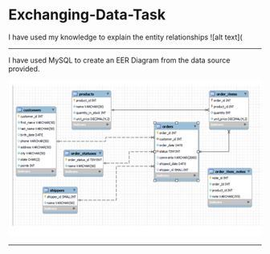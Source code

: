 # Exchanging-Data-Task
I have used my knowledge to explain the entity relationships 
![alt text](



----------------------------------

I have used MySQL to create an EER Diagram from the data source provided.

![alt text](https://github.com/Aabazay/Exchanging-Data-Task/blob/79bf99a70c2eeabd39e42346cf27b2973e8feb4a/EER%20Diagram.png)

------------------------------------
